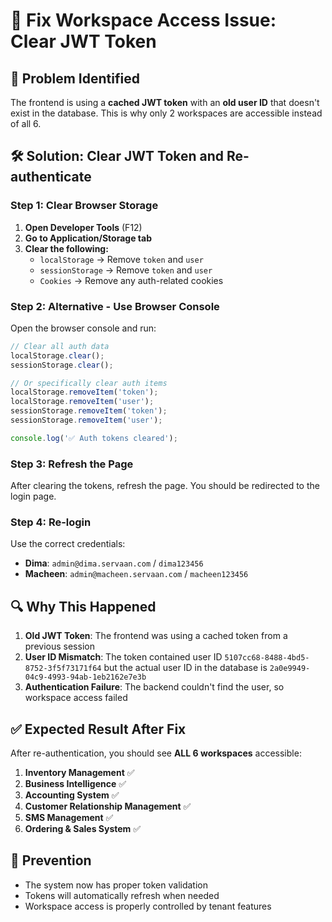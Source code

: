 # 🔑 **Fix Workspace Access Issue: Clear JWT Token**

## 🚨 **Problem Identified**
The frontend is using a **cached JWT token** with an **old user ID** that doesn't exist in the database. This is why only 2 workspaces are accessible instead of all 6.

## 🛠️ **Solution: Clear JWT Token and Re-authenticate**

### **Step 1: Clear Browser Storage**
1. **Open Developer Tools** (F12)
2. **Go to Application/Storage tab**
3. **Clear the following:**
   - `localStorage` → Remove `token` and `user`
   - `sessionStorage` → Remove `token` and `user`
   - `Cookies` → Remove any auth-related cookies

### **Step 2: Alternative - Use Browser Console**
Open the browser console and run:
```javascript
// Clear all auth data
localStorage.clear();
sessionStorage.clear();

// Or specifically clear auth items
localStorage.removeItem('token');
localStorage.removeItem('user');
sessionStorage.removeItem('token');
sessionStorage.removeItem('user');

console.log('✅ Auth tokens cleared');
```

### **Step 3: Refresh the Page**
After clearing the tokens, refresh the page. You should be redirected to the login page.

### **Step 4: Re-login**
Use the correct credentials:
- **Dima**: `admin@dima.servaan.com` / `dima123456`
- **Macheen**: `admin@macheen.servaan.com` / `macheen123456`

## 🔍 **Why This Happened**
1. **Old JWT Token**: The frontend was using a cached token from a previous session
2. **User ID Mismatch**: The token contained user ID `5107cc68-8488-4bd5-8752-3f5f73171f64` but the actual user ID in the database is `2a0e9949-04c9-4993-94ab-1eb2162e7e3b`
3. **Authentication Failure**: The backend couldn't find the user, so workspace access failed

## ✅ **Expected Result After Fix**
After re-authentication, you should see **ALL 6 workspaces** accessible:
1. **Inventory Management** ✅
2. **Business Intelligence** ✅
3. **Accounting System** ✅
4. **Customer Relationship Management** ✅
5. **SMS Management** ✅
6. **Ordering & Sales System** ✅

## 🚀 **Prevention**
- The system now has proper token validation
- Tokens will automatically refresh when needed
- Workspace access is properly controlled by tenant features
